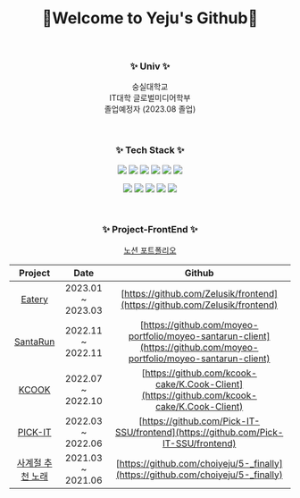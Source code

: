 <div align="center">
    <h1>🙂Welcome to <b>Yeju's Github</b>🙂</h1>
    
<br>

### ✨ **Univ** ✨

숭실대학교<br/>
IT대학 글로벌미디어학부<br/>
졸업예정자 (2023.08 졸업)

<br>

### ✨ **Tech Stack** ✨
<p>
  <img src="https://img.shields.io/badge/-React-blue"/>
  <img src="https://img.shields.io/badge/-Typescript.js-red"/>
  <img src="https://img.shields.io/badge/-SCSS-yellow"/>
  <img src="https://img.shields.io/badge/-HTML5-blue"/>
  <img src="https://img.shields.io/badge/-CSS3-orange"/>
  <img src="https://img.shields.io/badge/-Javascript-red"/>
</p>
<p>
  <img src="https://img.shields.io/badge/-CentOS7-orange"/>
  <img src="https://img.shields.io/badge/-Spring-black"/>
  <img src="https://img.shields.io/badge/-Apache Tomcat-green"/>
  <img src="https://img.shields.io/badge/-java-violet"/>
  <img src="https://img.shields.io/badge/-postgreSQL-yellow"/>
</p>

<br>

### ✨ **Project-FrontEnd** ✨
    
[노션 포트폴리오](https://daily-bracket-ec2.notion.site/bcf1e5f172f64ef1a079c34829bb09a6)

|Project|Date|Github|
|:---:|:---:|:---:|
|[Eatery]()|2023.01 ~ 2023.03|[https://github.com/Zelusik/frontend](https://github.com/Zelusik/frontend)|
|[SantaRun](http://moyeo.org/santarun/)|2022.11 ~ 2022.11|[https://github.com/moyeo-portfolio/moyeo-santarun-client](https://github.com/moyeo-portfolio/moyeo-santarun-client)|
|[KCOOK](http://moyeo.org/kcook/)|2022.07 ~ 2022.10|[https://github.com/kcook-cake/K.Cook-Client](https://github.com/kcook-cake/K.Cook-Client)|
|[PICK-IT](http://moyeo.org/pickit/)|2022.03 ~ 2022.06|[https://github.com/Pick-IT-SSU/frontend](https://github.com/Pick-IT-SSU/frontend)|
|[사계절 추천 노래](http://moyeo.org/season/)|2021.03 ~ 2021.06|[https://github.com/choiyeju/5-_finally](https://github.com/choiyeju/5-_finally)|

</div>
